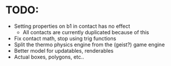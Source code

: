 # TODO:

- Setting properties on b1 in contact has no effect
    - All contacts are currently duplicated because of this
- Fix contact math, stop using trig functions
- Split the thermo physics engine from the (geist?) game engine
- Better model for updatables, renderables
- Actual boxes, polygons, etc..